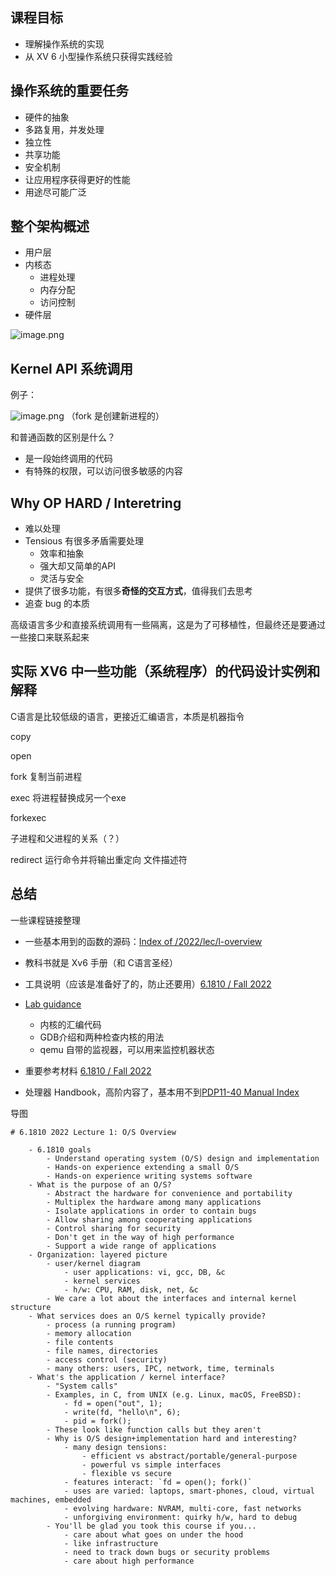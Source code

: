## 课程目标

- 理解操作系统的实现
- 从 XV 6 小型操作系统只获得实践经验


## 操作系统的重要任务
- 硬件的抽象
- 多路复用，并发处理
- 独立性
- 共享功能
- 安全机制
- 让应用程序获得更好的性能
- 用途尽可能广泛


## 整个架构概述

- 用户层
- 内核态
    - 进程处理
    - 内存分配
    - 访问控制
- 硬件层

![image.png](https://p3-juejin.byteimg.com/tos-cn-i-k3u1fbpfcp/deb6dd8a3d054bfeb697d61985dea680~tplv-k3u1fbpfcp-watermark.image?)


## Kernel API 系统调用

例子：

![image.png](https://p9-juejin.byteimg.com/tos-cn-i-k3u1fbpfcp/194537f4241a4a6d89de176899904fdc~tplv-k3u1fbpfcp-watermark.image?)
（fork 是创建新进程的）

和普通函数的区别是什么？
- 是一段始终调用的代码
- 有特殊的权限，可以访问很多敏感的内容


## Why OP HARD / Interetring
- 难以处理
- Tensious 有很多矛盾需要处理
    - 效率和抽象
    - 强大却又简单的API
    - 灵活与安全
- 提供了很多功能，有很多**奇怪的交互方式**，值得我们去思考
- 追查 bug 的本质

高级语言多少和直接系统调用有一些隔离，这是为了可移植性，但最终还是要通过一些接口来联系起来


## 实际 XV6 中一些功能（系统程序）的代码设计实例和解释
C语言是比较低级的语言，更接近汇编语言，本质是机器指令

copy



open


fork
复制当前进程

exec 
将进程替换成另一个exe

forkexec

子进程和父进程的关系（？）


redirect
运行命令并将输出重定向
文件描述符





## 总结

一些课程链接整理

- 一些基本用到的函数的源码：[Index of /2022/lec/l-overview](https://pdos.csail.mit.edu/6.S081/2022/lec/l-overview/)
- 教科书就是 Xv6 手册（和 C语言圣经）
- 工具说明（应该是准备好了的，防止还要用）[6.1810 / Fall 2022](https://pdos.csail.mit.edu/6.S081/2022/tools.html)
- [Lab guidance](https://pdos.csail.mit.edu/6.S081/2022/labs/guidance.html)
  - 内核的汇编代码
  - GDB介绍和两种检查内核的用法
  - qemu 自带的监视器，可以用来监控机器状态
- 重要参考材料 [6.1810 / Fall 2022](https://pdos.csail.mit.edu/6.S081/2022/reference.html)



- 处理器 Handbook，高阶内容了，基本用不到[PDP11-40 Manual Index](https://pdos.csail.mit.edu/6.828/2005/pdp11/)





导图



```mermaid
# 6.1810 2022 Lecture 1: O/S Overview

    - 6.1810 goals
        - Understand operating system (O/S) design and implementation
        - Hands-on experience extending a small O/S
        - Hands-on experience writing systems software
    - What is the purpose of an O/S?
        - Abstract the hardware for convenience and portability
        - Multiplex the hardware among many applications
        - Isolate applications in order to contain bugs
        - Allow sharing among cooperating applications
        - Control sharing for security
        - Don't get in the way of high performance
        - Support a wide range of applications
    - Organization: layered picture 
        - user/kernel diagram
            - user applications: vi, gcc, DB, &c
            - kernel services
            - h/w: CPU, RAM, disk, net, &c
        - We care a lot about the interfaces and internal kernel structure
    - What services does an O/S kernel typically provide?
        - process (a running program)
        - memory allocation
        - file contents
        - file names, directories
        - access control (security)
        - many others: users, IPC, network, time, terminals
    - What's the application / kernel interface?
        - "System calls"
        - Examples, in C, from UNIX (e.g. Linux, macOS, FreeBSD):
            - fd = open("out", 1);
            - write(fd, "hello\n", 6);
            - pid = fork();
        - These look like function calls but they aren't
        - Why is O/S design+implementation hard and interesting?
            - many design tensions:
                - efficient vs abstract/portable/general-purpose
                - powerful vs simple interfaces
                - flexible vs secure
            - features interact: `fd = open(); fork()`
            - uses are varied: laptops, smart-phones, cloud, virtual machines, embedded
            - evolving hardware: NVRAM, multi-core, fast networks
            - unforgiving environment: quirky h/w, hard to debug
        - You'll be glad you took this course if you...
            - care about what goes on under the hood
            - like infrastructure
            - need to track down bugs or security problems
            - care about high performance

```

